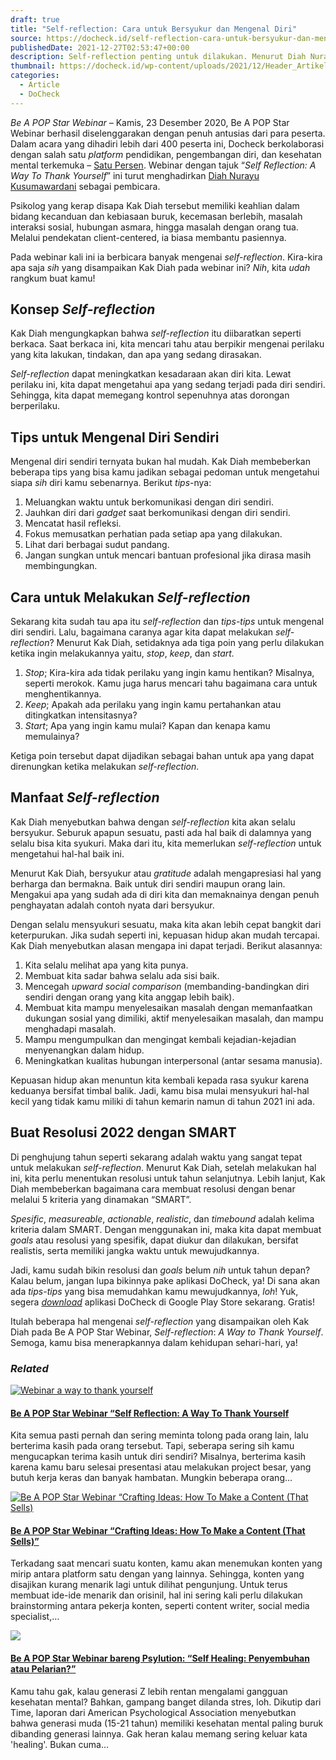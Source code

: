 ```yaml
---
draft: true
title: "Self-reflection: Cara untuk Bersyukur dan Mengenal Diri"
source: https://docheck.id/self-reflection-cara-untuk-bersyukur-dan-mengenal-diri/
publishedDate: 2021-12-27T02:53:47+00:00
description: Self-reflection penting untuk dilakukan. Menurut Diah Nurayu Kusumawardani, tindakan ini bisa membuat kita lebih bersyukur. Kenapa, ya?
thumbnail: https://docheck.id/wp-content/uploads/2021/12/Header_Artikel_Webinar_Satu_Persen.png
categories:
  - Article
  - DoCheck
---
```


_Be A POP Star Webinar –_ Kamis, 23 Desember 2020, Be A POP Star Webinar berhasil diselenggarakan dengan penuh antusias dari para peserta. Dalam acara yang dihadiri lebih dari 400 peserta ini, Docheck berkolaborasi dengan salah satu _platform_ pendidikan, pengembangan diri, dan kesehatan mental terkemuka – [Satu Persen](https://satupersen.net/). Webinar dengan tajuk “_Self Reflection: A Way To Thank Yourself_” ini turut menghadirkan [Diah Nurayu Kusumawardani](https://satupersen.net/psikolog/diah-nurayu-kusumawardani) sebagai pembicara.

Psikolog yang kerap disapa Kak Diah tersebut memiliki keahlian dalam bidang kecanduan dan kebiasaan buruk, kecemasan berlebih, masalah interaksi sosial, hubungan asmara, hingga masalah dengan orang tua. Melalui pendekatan client-centered, ia biasa membantu pasiennya.

Pada webinar kali ini ia berbicara banyak mengenai _self-reflection_. Kira-kira apa saja _sih_ yang disampaikan Kak Diah pada webinar ini? _Nih_, kita _udah_ rangkum buat kamu!

## Konsep _Self-reflection_

Kak Diah mengungkapkan bahwa _self-reflection_ itu diibaratkan seperti berkaca. Saat berkaca ini, kita mencari tahu atau berpikir mengenai perilaku yang kita lakukan, tindakan, dan apa yang sedang dirasakan.

_Self-reflection_ dapat meningkatkan kesadaraan akan diri kita. Lewat perilaku ini, kita dapat mengetahui apa yang sedang terjadi pada diri sendiri. Sehingga, kita dapat memegang kontrol sepenuhnya atas dorongan berperilaku.

## Tips untuk Mengenal Diri Sendiri

Mengenal diri sendiri ternyata bukan hal mudah. Kak Diah membeberkan beberapa tips yang bisa kamu jadikan sebagai pedoman untuk mengetahui siapa _sih_ diri kamu sebenarnya. Berikut _tips_\-nya:

1. Meluangkan waktu untuk berkomunikasi dengan diri sendiri.
2. Jauhkan diri dari _gadget_ saat berkomunikasi dengan diri sendiri.
3. Mencatat hasil refleksi.
4. Fokus memusatkan perhatian pada setiap apa yang dilakukan.
5. Lihat dari berbagai sudut pandang.
6. Jangan sungkan untuk mencari bantuan profesional jika dirasa masih membingungkan.

## Cara untuk Melakukan _Self-reflection_

Sekarang kita sudah tau apa itu _self-reflection_ dan _tips-tips_ untuk mengenal diri sendiri. Lalu, bagaimana caranya agar kita dapat melakukan _self-reflection_? Menurut Kak Diah, setidaknya ada tiga poin yang perlu dilakukan ketika ingin melakukannya yaitu, _stop_, _keep_, dan _start._

1. _Stop_; Kira-kira ada tidak perilaku yang ingin kamu hentikan? Misalnya, seperti merokok. Kamu juga harus mencari tahu bagaimana cara untuk menghentikannya.
2. _Keep_; Apakah ada perilaku yang ingin kamu pertahankan atau ditingkatkan intensitasnya?
3. _Start_; Apa yang ingin kamu mulai? Kapan dan kenapa kamu memulainya?

Ketiga poin tersebut dapat dijadikan sebagai bahan untuk apa yang dapat direnungkan ketika melakukan _self-reflection_.

## Manfaat _Self-reflection_

Kak Diah menyebutkan bahwa dengan _self-reflection_ kita akan selalu bersyukur. Seburuk apapun sesuatu, pasti ada hal baik di dalamnya yang selalu bisa kita syukuri. Maka dari itu, kita memerlukan _self-reflection_ untuk mengetahui hal-hal baik ini.

Menurut Kak Diah, bersyukur atau _gratitude_ adalah mengapresiasi hal yang berharga dan bermakna. Baik untuk diri sendiri maupun orang lain. Mengakui apa yang sudah ada di diri kita dan memaknainya dengan penuh penghayatan adalah contoh nyata dari bersyukur.

Dengan selalu mensyukuri sesuatu, maka kita akan lebih cepat bangkit dari keterpurukan. Jika sudah seperti ini, kepuasan hidup akan mudah tercapai. Kak Diah menyebutkan alasan mengapa ini dapat terjadi. Berikut alasannya:

1. Kita selalu melihat apa yang kita punya.
2. Membuat kita sadar bahwa selalu ada sisi baik.
3. Mencegah _upward social comparison_ (membanding-bandingkan diri sendiri dengan orang yang kita anggap lebih baik).
4. Membuat kita mampu menyelesaikan masalah dengan memanfaatkan dukungan sosial yang dimiliki, aktif menyelesaikan masalah, dan mampu menghadapi masalah.
5. Mampu mengumpulkan dan mengingat kembali kejadian-kejadian menyenangkan dalam hidup.
6. Meningkatkan kualitas hubungan interpersonal (antar sesama manusia).

Kepuasan hidup akan menuntun kita kembali kepada rasa syukur karena keduanya bersifat timbal balik. Jadi, kamu bisa mulai mensyukuri hal-hal kecil yang tidak kamu miliki di tahun kemarin namun di tahun 2021 ini ada.

## Buat Resolusi 2022 dengan SMART

Di penghujung tahun seperti sekarang adalah waktu yang sangat tepat untuk melakukan _self-reflection_. Menurut Kak Diah, setelah melakukan hal ini, kita perlu menentukan resolusi untuk tahun selanjutnya. Lebih lanjut, Kak Diah membeberkan bagaimana cara membuat resolusi dengan benar melalui 5 kriteria yang dinamakan “SMART”.

_Spesific_, _measureable_, _actionable_, _realistic_, dan _timebound_ adalah kelima kriteria dalam SMART. Dengan menggunakan ini, maka kita dapat membuat _goals_ atau resolusi yang spesifik, dapat diukur dan dilakukan, bersifat realistis, serta memiliki jangka waktu untuk mewujudkannya.

Jadi, kamu sudah bikin resolusi dan _goals_ belum _nih_ untuk tahun depan? Kalau belum, jangan lupa bikinnya pake aplikasi DoCheck, ya! Di sana akan ada _tips-tips_ yang bisa memudahkan kamu mewujudkannya, _loh_! Yuk, segera _[download](https://play.google.com/store/apps/details?id=com.docheck.docheck)_ aplikasi DoCheck di Google Play Store sekarang. Gratis!

Itulah beberapa hal mengenai _self-reflection_ yang disampaikan oleh Kak Diah pada Be A POP Star Webinar, _Self-reflection_: _A Way to Thank Yourself_. Semoga, kamu bisa menerapkannya dalam kehidupan sehari-hari, ya!

### _Related_

[![Webinar a way to thank yourself](https://i1.wp.com/docheck.id/wp-content/uploads/2021/12/Artboard_6.png?resize=350%2C200&ssl=1)](https://docheck.id/be-a-pop-star-webinar-self-reflection-a-way-to-thank-yourself/?relatedposts_hit=1&relatedposts_origin=3966&relatedposts_position=0&relatedposts_hit=1&relatedposts_origin=3966&relatedposts_position=0 "Be A POP Star Webinar “Self Reflection: A Way To Thank Yourself")

#### [Be A POP Star Webinar “Self Reflection: A Way To Thank Yourself](https://docheck.id/be-a-pop-star-webinar-self-reflection-a-way-to-thank-yourself/?relatedposts_hit=1&relatedposts_origin=3966&relatedposts_position=0&relatedposts_hit=1&relatedposts_origin=3966&relatedposts_position=0 "Be A POP Star Webinar “Self Reflection: A Way To Thank Yourself")

Kita semua pasti pernah dan sering meminta tolong pada orang lain, lalu berterima kasih pada orang tersebut. Tapi, seberapa sering sih kamu mengucapkan terima kasih untuk diri sendiri? Misalnya, berterima kasih karena kamu baru selesai presentasi atau melakukan project besar, yang butuh kerja keras dan banyak hambatan. Mungkin beberapa orang…

[![Be A POP Star Webinar “Crafting Ideas: How To Make a Content (That Sells)](https://i0.wp.com/docheck.id/wp-content/uploads/2022/01/Artboard_6-1.png?resize=350%2C200&ssl=1)](https://docheck.id/be-a-pop-star-webinar-crafting-ideas-how-to-make-a-content-that-sells/?relatedposts_hit=1&relatedposts_origin=3966&relatedposts_position=1&relatedposts_hit=1&relatedposts_origin=3966&relatedposts_position=1 "Be A POP Star Webinar “Crafting Ideas: How To Make a Content (That Sells)”")

#### [Be A POP Star Webinar “Crafting Ideas: How To Make a Content (That Sells)”](https://docheck.id/be-a-pop-star-webinar-crafting-ideas-how-to-make-a-content-that-sells/?relatedposts_hit=1&relatedposts_origin=3966&relatedposts_position=1&relatedposts_hit=1&relatedposts_origin=3966&relatedposts_position=1 "Be A POP Star Webinar “Crafting Ideas: How To Make a Content (That Sells)”")

Terkadang saat mencari suatu konten, kamu akan menemukan konten yang mirip antara platform satu dengan yang lainnya. Sehingga, konten yang disajikan kurang menarik lagi untuk dilihat pengunjung. Untuk terus membuat ide-ide menarik dan orisinil, hal ini sering kali perlu dilakukan brainstorming antara pekerja konten, seperti content writer, social media specialist,…

[![](https://i0.wp.com/docheck.id/wp-content/uploads/2021/12/Artboard_5-1.png?resize=350%2C200&ssl=1)](https://docheck.id/be-a-pop-star-webinar-bareng-psylution-self-healing-penyembuhan-atau-pelarian/?relatedposts_hit=1&relatedposts_origin=3966&relatedposts_position=2&relatedposts_hit=1&relatedposts_origin=3966&relatedposts_position=2 "Be A POP Star Webinar bareng Psylution: “Self Healing: Penyembuhan atau Pelarian?”")

#### [Be A POP Star Webinar bareng Psylution: “Self Healing: Penyembuhan atau Pelarian?”](https://docheck.id/be-a-pop-star-webinar-bareng-psylution-self-healing-penyembuhan-atau-pelarian/?relatedposts_hit=1&relatedposts_origin=3966&relatedposts_position=2&relatedposts_hit=1&relatedposts_origin=3966&relatedposts_position=2 "Be A POP Star Webinar bareng Psylution: “Self Healing: Penyembuhan atau Pelarian?”")

Kamu tahu gak, kalau generasi Z lebih rentan mengalami gangguan kesehatan mental? Bahkan, gampang banget dilanda stres, loh. Dikutip dari Time, laporan dari American Psychological Association menyebutkan bahwa generasi muda (15-21 tahun) memiliki kesehatan mental paling buruk dibanding generasi lainnya. Gak heran kalau memang sering keluar kata 'healing'. Bukan cuma…
